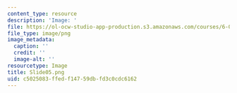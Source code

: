 ```yaml
---
content_type: resource
description: 'Image: '
file: https://ol-ocw-studio-app-production.s3.amazonaws.com/courses/6-004-computation-structures-spring-2017/c5025083ffedf14759dbfd3c0cdc6162_Slide05.png
file_type: image/png
image_metadata:
  caption: ''
  credit: ''
  image-alt: ''
resourcetype: Image
title: Slide05.png
uid: c5025083-ffed-f147-59db-fd3c0cdc6162
---
```

